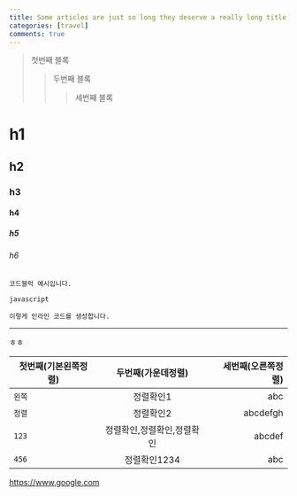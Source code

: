 ```yaml
---
title: Some articles are just so long they deserve a really long title to see if things will break well
categories: [travel]
comments: true
---
```



> 첫번째 블록
>> 두번째 블록
>>> 세번째 블록 

# h1
## h2
### h3
#### h4
##### h5
###### h6

```    
코드블럭 예시입니다.
```    

```javascript```

`이렇게 인라인 코드를 생성합니다.`

***

ㅎㅎ<br/> 

| 첫번째(기본왼쪽정렬) | 두번째(가운데정렬) | 세번째(오른쪽정렬) |
|---|:---:|---:|
| `왼쪽` | 정렬확인1 | abc |
| `정렬` | 정렬확인2 | abcdefgh |
| `123` | 정렬확인,정렬확인,정렬확인 | abcdef |
| `456` | 정렬확인1234 | abc |  

<https://www.google.com>
